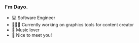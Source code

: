 ###  I'm Dayo. 

- 💻 Software Engineer 
- 👨🏾‍💻 Currently working on graphics tools for content creator
- 🎵 Music lover 
- 🤩 Nice to meet you!
